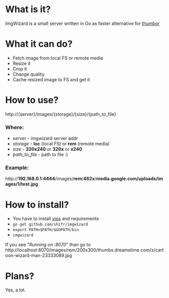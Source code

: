 # What is it?
ImgWizard is a small server written in Go as faster alternative for [thumbor][thumbor]

[thumbor]: https://github.com/thumbor/thumbor

# What it can do?

  - Fetch image from local FS or remote media
  - Resize it
  - Crop it
  - Change quality 
  - Cache resized image to FS and get it

# How to use?

http://{server}/images/{storage}/{size}/{path_to_file}

### Where: ###
  - _server_ - imgwizard server addr
  - _storage_ - <strong>loc</strong> (local FS) or <strong>rem</strong> (remote media)
  - _size_ - <strong>320x240</strong> or <strong>320x</strong> or <strong>x240</strong>
  - _path_to_file_ - path to file :)

### Example: ###

http://<b>192.168.0.1:4444</b>/images/<b>rem</b>/<b>462x</b>/<b>media.google.com/uploads/images/1/test.jpg</b>

# How to install?

  - You have to install [vips][vips] and requirements
  - ```go get github.com/shifr/imgwizard```
  - ```export PATH=$PATH/$GOPATH/bin```
  - ```imgwizard```

If you see "_Running on :8070_" than go to http://localhost:8070/images/rem/200x300/thumbs.dreamstime.com/z/cartoon-wizard-man-23333089.jpg

[vips]: https://github.com/DAddYE/vips/

# Plans?
Yes, a lot.
